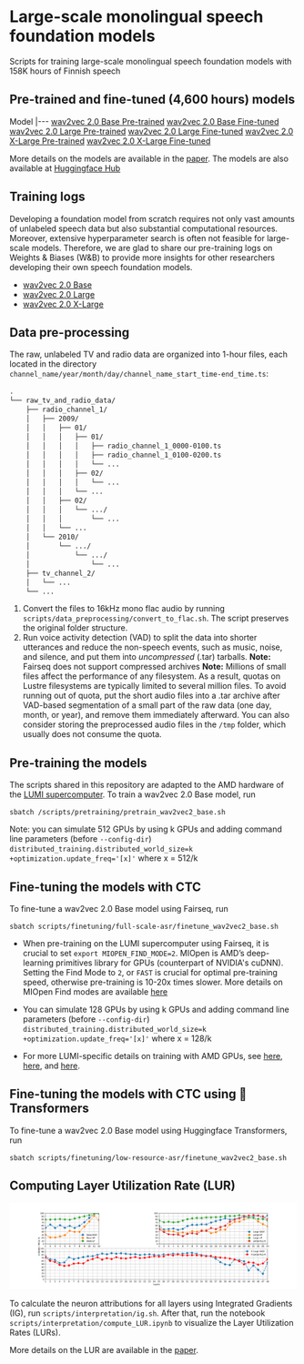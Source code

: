 # Large-scale monolingual speech foundation models
Scripts for training large-scale monolingual speech foundation models with 158K hours of Finnish speech

## Pre-trained and fine-tuned (4,600 hours) models

Model
|---
[wav2vec 2.0 Base Pre-trained](https://zenodo.org/doi/10.5281/zenodo.13754087) 
[wav2vec 2.0 Base Fine-tuned](https://zenodo.org/doi/10.5281/zenodo.13754085) 
[wav2vec 2.0 Large Pre-trained](https://zenodo.org/doi/10.5281/zenodo.13754083) 
[wav2vec 2.0 Large Fine-tuned](https://zenodo.org/doi/10.5281/zenodo.13754081) 
[wav2vec 2.0 X-Large Pre-trained](https://zenodo.org/doi/10.5281/zenodo.13754079)
[wav2vec 2.0 X-Large Fine-tuned](https://zenodo.org/doi/10.5281/zenodo.13754077)

More details on the models are available in the [paper](TODO).
The models are also available at [Huggingface Hub](https://huggingface.co/collections/GetmanY1/wav2vec2-fi-150k-66c9d75d18579088974ea37f)

## Training logs

Developing a foundation model from scratch requires not only vast amounts of unlabeled speech data but also substantial computational resources. Moreover, extensive hyperparameter search is often not feasible for large-scale models. Therefore, we are glad to share our pre-training logs on Weights & Biases (W&B) to provide more insights for other researchers developing their own speech foundation models.

* [wav2vec 2.0 Base](https://wandb.ai/getmanya/wav2vec2_base_KAVI?nw=nwusergetmanya)
* [wav2vec 2.0 Large](https://wandb.ai/getmanya/wav2vec2_large_KAVI?nw=nwusergetmanya)
* [wav2vec 2.0 X-Large](https://wandb.ai/getmanya/wav2vec2_1B_KAVI?nw=nwusergetmanya)

## Data pre-processing

The raw, unlabeled TV and radio data are organized into 1-hour files, each located in the directory `channel_name/year/month/day/channel_name_start_time-end_time.ts`:

```
.
└── raw_tv_and_radio_data/
    ├── radio_channel_1/
    │   ├── 2009/
    │   │   ├── 01/
    │   │   │   ├── 01/
    │   │   │   │   ├── radio_channel_1_0000-0100.ts
    │   │   │   │   ├── radio_channel_1_0100-0200.ts
    │   │   │   │   └── ...
    │   │   │   ├── 02/
    │   │   │   │   └── ...
    │   │   │   └── ...
    │   │   ├── 02/
    │   │   │   └── .../
    │   │   │       └── ...
    │   │   └── ...
    │   └── 2010/
    │       └── .../
    │           └── .../
    │               └── ...
    ├── tv_channel_2/
    │   └── ...
    └── ...
```

1. Convert the files to 16kHz mono flac audio by running `scripts/data_preprocessing/convert_to_flac.sh`. The script preserves the original folder structure.
2. Run voice activity detection (VAD) to split the data into shorter utterances and reduce the non-speech events, such as music, noise, and silence, and put them into _uncompressed_ (.tar) tarballs.
**Note:** Fairseq does not support compressed archives
**Note:** Millions of small files affect the performance of any filesystem. As a result, quotas on Lustre filesystems are typically limited to several million files. To avoid running out of quota, put the short audio files into a .tar archive after VAD-based segmentation of a small part of the raw data (one day, month, or year), and remove them immediately afterward. You can also consider storing the preprocessed audio files in the `/tmp` folder, which usually does not consume the quota.

## Pre-training the models

The scripts shared in this repository are adapted to the AMD hardware of the [LUMI supercomputer](https://www.lumi-supercomputer.eu/). To train a wav2vec 2.0 Base model, run

```
sbatch /scripts/pretraining/pretrain_wav2vec2_base.sh
```

Note: you can simulate 512 GPUs by using k GPUs and adding command line parameters (before `--config-dir`)
`distributed_training.distributed_world_size=k` `+optimization.update_freq='[x]'` where x = 512/k

## Fine-tuning the models with CTC

To fine-tune a wav2vec 2.0 Base model using Fairseq, run

```
sbatch scripts/finetuning/full-scale-asr/finetune_wav2vec2_base.sh
```

* When pre-training on the LUMI supercomputer using Fairseq, it is crucial to set `export MIOPEN_FIND_MODE=2`. MIOpen is AMD’s deep-learning primitives library for GPUs (counterpart of NVIDIA's cuDNN). Setting the Find Mode to `2`, or `FAST` is crucial for optimal pre-training speed, otherwise pre-training is 10-20x times slower. More details on MIOpen Find modes are available [here](https://rocm.docs.amd.com/projects/MIOpen/en/docs-5.6.0/find_and_immediate.html) 

* You can simulate 128 GPUs by using k GPUs and adding command line parameters (before `--config-dir`)
`distributed_training.distributed_world_size=k` `+optimization.update_freq='[x]'` where x = 128/k

* For more LUMI-specific details on training with AMD GPUs, see [here](https://lumi-supercomputer.github.io/LUMI-training-materials/4day-20231003/extra_4_10_Best_Practices_GPU_Optimization/), [here](https://lumi-supercomputer.github.io/LUMI-EasyBuild-docs/p/PyTorch/), and [here](https://462000265.lumidata.eu/ai-20240529/files/LUMI-ai-20240529-10-Extreme_scale_AI.pdf).

## Fine-tuning the models with CTC using 🤗Transformers

To fine-tune a wav2vec 2.0 Base model using Huggingface Transformers, run

```
sbatch scripts/finetuning/low-resource-asr/finetune_wav2vec2_base.sh
```

## Computing Layer Utilization Rate (LUR)

![LUR](figures/ig_analysis.svg)

To calculate the neuron attributions for all layers using Integrated Gradients (IG), run `scripts/interpretation/ig.sh`. After that, run the notebook `scripts/interpretation/compute_LUR.ipynb` to visualize the Layer Utilization Rates (LURs).

More details on the LUR are available in the [paper](TODO).
